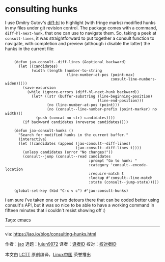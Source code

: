 [#]: subject: "consulting hunks"
[#]: via: "https://jao.io/blog/consulting-hunks.html"
[#]: author: "jao https://jao.io"
[#]: collector: "lujun9972"
[#]: translator: " "
[#]: reviewer: " "
[#]: publisher: " "
[#]: url: " "

consulting hunks
======

I use Dmitry Gutov's [diff-hl][1] to highlight (with fringe marks) modified hunks in my files under git revision control. The package comes with a command, `diff-hl-next-hunk`, that one can use to navigate them. So, taking a peek at `consult-lines`, it was straightforward to put together a consult function to navigate, with completion and preview (although i disable the latter) the hunks in the current file:

```

    (defun jao-consult--diff-lines (&optional backward)
      (let ((candidates)
            (width (length (number-to-string
                            (line-number-at-pos (point-max)
                                                consult-line-numbers-widen)))))
        (save-excursion
          (while (ignore-errors (diff-hl-next-hunk backward))
            (let* ((str (buffer-substring (line-beginning-position)
                                          (line-end-position)))
                   (no (line-number-at-pos (point)))
                   (no (consult--line-number-prefix (point-marker) no width)))
              (push (concat no str) candidates))))
        (if backward candidates (nreverse candidates))))

    (defun jao-consult-hunks ()
      "Search for modified hunks in the current buffer."
      (interactive)
      (let ((candidates (append (jao-consult--diff-lines)
                                (jao-consult--diff-lines t))))
        (unless candidates (error "No changes!"))
        (consult--jump (consult--read candidates
                                      :prompt "Go to hunk: "
                                      :category 'consult--encode-location
                                      :require-match t
                                      :lookup #'consult--line-match
                                      :state (consult--jump-state)))))

    (global-set-key (kbd "C-x v c") #'jao-consult-hunks)

```

i am sure i've taken one or two detours there that can be coded better using consult's API, but it was so nice to be able to have a working command in fifteen minutes that i couldn't resist showing off :)

[Tags][2]: [emacs][3]

--------------------------------------------------------------------------------

via: https://jao.io/blog/consulting-hunks.html

作者：[jao][a]
选题：[lujun9972][b]
译者：[译者ID](https://github.com/译者ID)
校对：[校对者ID](https://github.com/校对者ID)

本文由 [LCTT](https://github.com/LCTT/TranslateProject) 原创编译，[Linux中国](https://linux.cn/) 荣誉推出

[a]: https://jao.io
[b]: https://github.com/lujun9972
[1]: https://github.com/dgutov/diff-hl
[2]: https://jao.io/blog/tags.html
[3]: https://jao.io/blog/tag-emacs.html
